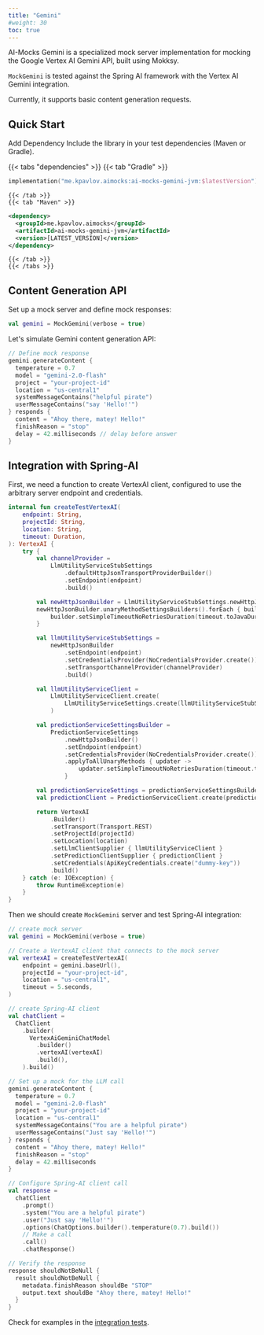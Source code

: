 ```yaml
---
title: "Gemini"
#weight: 30
toc: true
---
```


AI-Mocks Gemini is a specialized mock server implementation for mocking the Google Vertex AI Gemini API, built using Mokksy.

`MockGemini` is tested against the Spring AI framework with the Vertex AI Gemini integration.

Currently, it supports basic content generation requests.

## Quick Start

Add Dependency Include the library in your test dependencies (Maven or Gradle).

{{< tabs "dependencies" >}}
{{< tab "Gradle" >}}
```kotlin
implementation("me.kpavlov.aimocks:ai-mocks-gemini-jvm:$latestVersion")
```
    {{< /tab >}}
    {{< tab "Maven" >}}
```xml
<dependency>
  <groupId>me.kpavlov.aimocks</groupId>
  <artifactId>ai-mocks-gemini-jvm</artifactId>
  <version>[LATEST_VERSION]</version>
</dependency>
```
    {{< /tab >}}
    {{< /tabs >}}

## Content Generation API

Set up a mock server and define mock responses:

```kotlin
val gemini = MockGemini(verbose = true)
```

Let's simulate Gemini content generation API:

```kotlin
// Define mock response
gemini.generateContent {
  temperature = 0.7
  model = "gemini-2.0-flash"
  project = "your-project-id"
  location = "us-central1"
  systemMessageContains("helpful pirate")
  userMessageContains("say 'Hello!'")
} responds {
  content = "Ahoy there, matey! Hello!"
  finishReason = "stop"
  delay = 42.milliseconds // delay before answer
}
```

## Integration with Spring-AI
          
First, we need a function to create VertexAI client, configured to use the arbitrary server endpoint and credentials.

```kotlin
internal fun createTestVertexAI(
    endpoint: String,
    projectId: String,
    location: String,
    timeout: Duration,
): VertexAI {
    try {
        val channelProvider =
            LlmUtilityServiceStubSettings
                .defaultHttpJsonTransportProviderBuilder()
                .setEndpoint(endpoint)
                .build()

        val newHttpJsonBuilder = LlmUtilityServiceStubSettings.newHttpJsonBuilder()
        newHttpJsonBuilder.unaryMethodSettingsBuilders().forEach { builder ->
            builder.setSimpleTimeoutNoRetriesDuration(timeout.toJavaDuration())
        }

        val llmUtilityServiceStubSettings =
            newHttpJsonBuilder
                .setEndpoint(endpoint)
                .setCredentialsProvider(NoCredentialsProvider.create())
                .setTransportChannelProvider(channelProvider)
                .build()

        val llmUtilityServiceClient =
            LlmUtilityServiceClient.create(
                LlmUtilityServiceSettings.create(llmUtilityServiceStubSettings),
            )

        val predictionServiceSettingsBuilder =
            PredictionServiceSettings
                .newHttpJsonBuilder()
                .setEndpoint(endpoint)
                .setCredentialsProvider(NoCredentialsProvider.create())
                .applyToAllUnaryMethods { updater ->
                    updater.setSimpleTimeoutNoRetriesDuration(timeout.toJavaDuration()) as? Void?
                }

        val predictionServiceSettings = predictionServiceSettingsBuilder.build()
        val predictionClient = PredictionServiceClient.create(predictionServiceSettings)

        return VertexAI
            .Builder()
            .setTransport(Transport.REST)
            .setProjectId(projectId)
            .setLocation(location)
            .setLlmClientSupplier { llmUtilityServiceClient }
            .setPredictionClientSupplier { predictionClient }
            .setCredentials(ApiKeyCredentials.create("dummy-key"))
            .build()
    } catch (e: IOException) {
        throw RuntimeException(e)
    }
}
```

Then we should create `MockGemini` server and test Spring-AI integration:

```kotlin
// create mock server
val gemini = MockGemini(verbose = true)

// Create a VertexAI client that connects to the mock server
val vertexAI = createTestVertexAI(
    endpoint = gemini.baseUrl(),
    projectId = "your-project-id",
    location = "us-central1",
    timeout = 5.seconds,
)

// create Spring-AI client
val chatClient =
  ChatClient
    .builder(
      VertexAiGeminiChatModel
        .builder()
        .vertexAI(vertexAI)
        .build(),
    ).build()

// Set up a mock for the LLM call
gemini.generateContent {
  temperature = 0.7
  model = "gemini-2.0-flash"
  project = "your-project-id"
  location = "us-central1"
  systemMessageContains("You are a helpful pirate")
  userMessageContains("Just say 'Hello!'")
} responds {
  content = "Ahoy there, matey! Hello!"
  finishReason = "stop"
  delay = 42.milliseconds
}

// Configure Spring-AI client call
val response =
  chatClient
    .prompt()
    .system("You are a helpful pirate")
    .user("Just say 'Hello!'")
    .options(ChatOptions.builder().temperature(0.7).build())
    // Make a call
    .call()
    .chatResponse()

// Verify the response
response shouldNotBeNull {
  result shouldNotBeNull {
    metadata.finishReason shouldBe "STOP"
    output.text shouldBe "Ahoy there, matey! Hello!"
  }
}
```

Check for examples in the [integration tests](https://github.com/mokksy/ai-mocks/tree/main/ai-mocks-gemini/src/jvmTest/kotlin/me/kpavlov/aimocks/gemini/springai).
